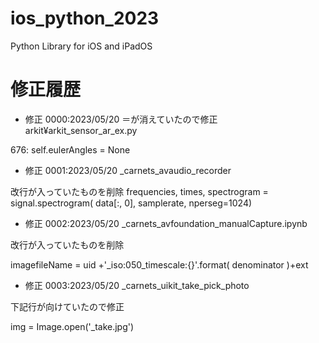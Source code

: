 # ios_python_2023
Python Library for iOS and iPadOS

# 修正履歴

- 修正 0000:2023/05/20
＝が消えていたので修正
arkit¥arkit_sensor_ar_ex.py

676:        self.eulerAngles = None

- 修正 0001:2023/05/20
_carnets_avaudio_recorder

改行が入っていたものを削除
frequencies, times, spectrogram = signal.spectrogram( data[:, 0], samplerate, nperseg=1024)

- 修正 0002:2023/05/20
_carnets_avfoundation_manualCapture.ipynb

改行が入っていたものを削除

imagefileName = uid +'_iso:050_timescale:{}'.format( denominator )+ext

- 修正 0003:2023/05/20
_carnets_uikit_take_pick_photo

下記行が向けていたので修正

img  = Image.open('_take.jpg')
